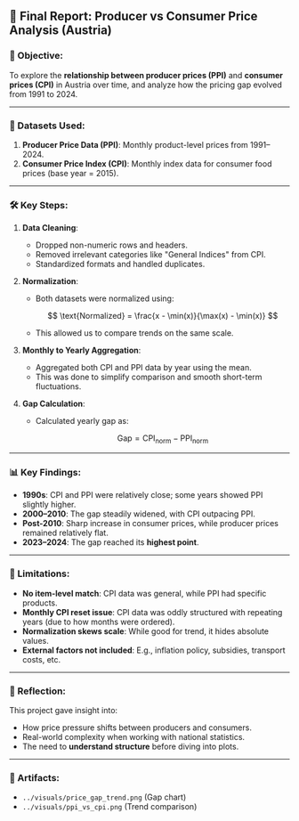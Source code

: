 ## 📝 Final Report: Producer vs Consumer Price Analysis (Austria)

### 📌 Objective:

To explore the **relationship between producer prices (PPI)** and **consumer prices (CPI)** in Austria over time, and analyze how the pricing gap evolved from 1991 to 2024.

---

### 🧮 Datasets Used:

1. **Producer Price Data (PPI)**: Monthly product-level prices from 1991–2024.
2. **Consumer Price Index (CPI)**: Monthly index data for consumer food prices (base year = 2015).

---

### 🛠️ Key Steps:

1. **Data Cleaning**:

   * Dropped non-numeric rows and headers.
   * Removed irrelevant categories like "General Indices" from CPI.
   * Standardized formats and handled duplicates.

2. **Normalization**:

   * Both datasets were normalized using:

     $$
     \text{Normalized} = \frac{x - \min(x)}{\max(x) - \min(x)}
     $$
   * This allowed us to compare trends on the same scale.

3. **Monthly to Yearly Aggregation**:

   * Aggregated both CPI and PPI data by year using the mean.
   * This was done to simplify comparison and smooth short-term fluctuations.

4. **Gap Calculation**:

   * Calculated yearly gap as:

     $$
     \text{Gap} = \text{CPI}_{\text{norm}} - \text{PPI}_{\text{norm}}
     $$

---

### 📊 Key Findings:

* **1990s**: CPI and PPI were relatively close; some years showed PPI slightly higher.
* **2000–2010**: The gap steadily widened, with CPI outpacing PPI.
* **Post-2010**: Sharp increase in consumer prices, while producer prices remained relatively flat.
* **2023–2024**: The gap reached its **highest point**.

---

### 🤔 Limitations:

* **No item-level match**: CPI data was general, while PPI had specific products.
* **Monthly CPI reset issue**: CPI data was oddly structured with repeating years (due to how months were ordered).
* **Normalization skews scale**: While good for trend, it hides absolute values.
* **External factors not included**: E.g., inflation policy, subsidies, transport costs, etc.

---

### 🧠 Reflection:

This project gave insight into:

* How price pressure shifts between producers and consumers.
* Real-world complexity when working with national statistics.
* The need to **understand structure** before diving into plots.

---

### 📁 Artifacts:

* `../visuals/price_gap_trend.png` (Gap chart)
* `../visuals/ppi_vs_cpi.png` (Trend comparison)
